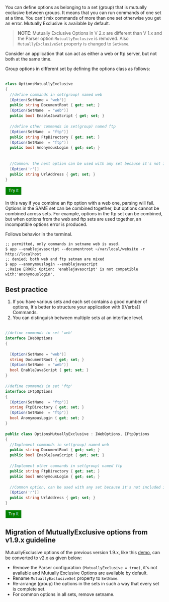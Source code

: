 You can define options as belonging to a set (group) that is mutually exclusive between groups. It means that you can run commands of one set at a time.
You can't mix commands of more than one set otherwise you get an error.
Mutually Exclusive is available by default.

> **NOTE**: Mutually Exclusive Options in V 2.x are  different than V 1.x and the Parser option `MutuallyExclusive` is removed. Also `MutuallyExclusiveSet` property is changed to `SetName`.

Consider an application that can act as either a web or ftp server, but not both at the same time.

Group options in different set by defining the options class as follows:

```csharp

class OptionsMutuallyExclusive
{
  //define commands in set(group) named web
  [Option(SetName = "web")]
  public string DocumentRoot { get; set; }
  [Option(SetName  = "web")]
  public bool EnableJavaScript { get; set; }

  //define other commands in set(group) named ftp
  [Option(SetName  = "ftp")]
  public string FtpDirectory { get; set; }
  [Option(SetName  = "ftp")]
  public bool AnonymousLogin { get; set; }


  //Common: the next option can be used with any set because it's not included in a set
  [Option('r')]
  public string UrlAddress { get; set; }
}
```

[<img src="media/tryit.png">](https://dotnetfiddle.net/GeXOFY)

In this way if you combine an ftp option with a web one, parsing will fail. Options in the SAME set can be combined together, but options cannot be combined across sets. For example, options in the ftp set can be combined, but when options from the web and ftp sets are used together, an incompatible options error is produced.

Follows behavior in the terminal.

```
;; permitted, only commands in setname web is used.
$ app --enablejavascript --documentroot ~/var/local/website -r http://localhost
;; denied; both web and ftp setnam are mixed
$ app --anonymouslogin --enablejavascript
;;Raise ERROR: Option: 'enablejavascript' is not compatible with:'anonymouslogin'.
```

## Best practice

1. If you have various sets and each set contains a good number of options, It's better to structure your application with [[Verbs]] Commands.
1. You can distinguish between multiple sets at an interface level.


```csharp

//define commands in set 'web'
interface IWebOptions
{

  [Option(SetName = "web")]
  string DocumentRoot { get; set; }
  [Option(SetName  = "web")]
  bool EnableJavaScript { get; set; }
}

//define commands in set 'ftp'
interface IFtpOptions
{
  [Option(SetName  = "ftp")]
  string FtpDirectory { get; set; }
  [Option(SetName  = "ftp")]
  bool AnonymousLogin { get; set; }
}

public class OptionsMutuallyExclusive : IWebOptions, IFtpOptions
{
  //Implement commands in set(group) named web
  public string DocumentRoot { get; set; }
  public bool EnableJavaScript { get; set; }

  //Implement other commands in set(group) named ftp
  public string FtpDirectory { get; set; }
  public bool AnonymousLogin { get; set; }

  //Common option, can be used with any set because it's not included in a set
  [Option('r')]
  public string UrlAddress { get; set; }
}

```

[<img src="media/tryit.png">](https://dotnetfiddle.net/uUIfCb)

## Migration of MutuallyExclusive options from v1.9.x guideline

 MutuallyExclusive options of the previous version 1.9.x, like this [demo](https://dotnetfiddle.net/OkEgxC),
can be  converted to v2.x as given below:

- Remove the Parser configuration `(MutuallyExclusive = true)`, it's not available and Mutually Exclusive Options are available by default.
- Rename `MutuallyExclusiveSet`  property to `SetName`.
- Re-arrange (group) the options in the sets in such a way that every set is complete set.
- For common options in all sets, remove setname.